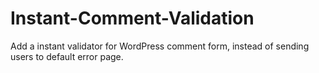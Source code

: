 Instant-Comment-Validation
==========================

Add a instant validator for WordPress comment form, instead of sending users to default error page.

